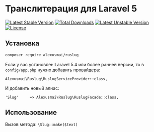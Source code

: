 # Транслитерация для Laravel 5
[![Latest Stable Version](https://poser.pugx.org/alexusmai/ruslug/v/stable)](https://packagist.org/packages/alexusmai/ruslug)
[![Total Downloads](https://poser.pugx.org/alexusmai/ruslug/downloads)](https://packagist.org/packages/alexusmai/ruslug)
[![Latest Unstable Version](https://poser.pugx.org/alexusmai/ruslug/v/unstable)](https://packagist.org/packages/alexusmai/ruslug) [![License](https://poser.pugx.org/alexusmai/ruslug/license)](https://packagist.org/packages/alexusmai/ruslug)

## Установка

``` bash
composer require alexusmai/ruslug
```

Если у вас установлен Laravel 5.4 или более ранней версии, то в `config/app.php` нужно добавить провайдера:

  `Alexusmai\Ruslug\RuslugServiceProvider::class,`

И добавить новый алиас:

  `'Slug'     => Alexusmai\Ruslug\RuslugFacade::class,`

## Использование

Вызов метода: `\Slug::make($text)`
